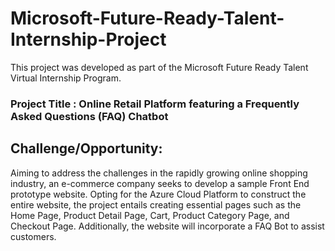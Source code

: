 # Microsoft-Future-Ready-Talent-Internship-Project
This project was developed as part of the Microsoft Future Ready Talent Virtual Internship Program.

### Project Title :  Online Retail Platform featuring a Frequently Asked Questions (FAQ) Chatbot


## Challenge/Opportunity:
Aiming to address the challenges in the rapidly growing online shopping industry, an e-commerce company seeks to develop a sample Front End prototype website. Opting for the Azure Cloud Platform to construct the entire website, the project entails creating essential pages such as the Home Page, Product Detail Page, Cart, Product Category Page, and Checkout Page. Additionally, the website will incorporate a FAQ Bot to assist customers.








